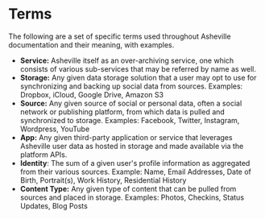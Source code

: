 # Terms
The following are a set of specific terms used throughout Asheville documentation and their meaning, with examples.

* __Service:__ Asheville itself as an over-archiving service, one which consists of various sub-services that may be referred by name as well.
* __Storage:__ Any given data storage solution that a user may opt to use for synchronizing and backing up social data from sources. Examples: Dropbox, iCloud, Google Drive, Amazon S3
* __Source:__ Any given source of social or personal data, often a social network or publishing platform, from which data is pulled and synchronized to storage. Examples: Facebook, Twitter, Instagram, Wordpress, YouTube
* __App:__ Any given third-party application or service that leverages Asheville user data as hosted in storage and made available via the platform APIs.
* __Identity__: The sum of a given user's profile information as aggregated from their various sources. Example: Name, Email Addresses, Date of Birth, Portrait(s), Work History, Residential History
* __Content Type:__ Any given type of content that can be pulled from sources and placed in storage. Examples: Photos, Checkins, Status Updates, Blog Posts